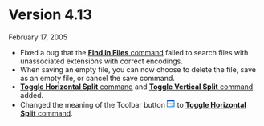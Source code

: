 # Version 4.13

February 17, 2005

- Fixed a bug that the [**Find in Files** command](../cmd/search/grep) failed to search files with unassociated extensions with correct encodings.
- When saving an empty file, you can now choose to delete the file, save as an empty file, or cancel the save command.
- [**Toggle Horizontal Split** command](../cmd/window/window_split_horz_toggle) and [**Toggle Vertical Split** command](../cmd/window/window_split_vert_toggle)
added.
- Changed the meaning of the Toolbar button ![](../images/windowsplithorzfix.gif)
to [**Toggle Horizontal Split** command](../cmd/window/window_split_horz_toggle).
